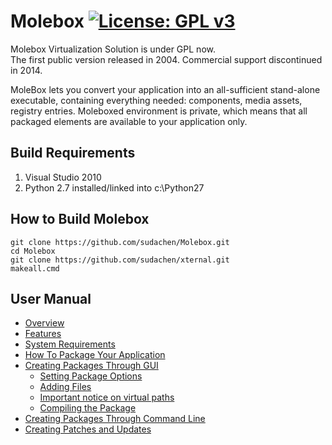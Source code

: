 # Molebox [![License: GPL v3](https://img.shields.io/badge/License-GPL%20v3-blue.svg)](http://www.gnu.org/licenses/gpl-3.0)
Molebox Virtualization Solution is under GPL now.  
The first public version released in 2004. Commercial support discontinued in 2014.

MoleBox lets you convert your application into an all-sufficient stand-alone executable, containing everything needed: components, media assets, registry entries. Moleboxed environment is private, which means that all packaged elements are available to your application only.

## Build Requirements
1. Visual Studio 2010
2. Python 2.7 installed/linked into c:\Python27


## How to Build Molebox
```
git clone https://github.com/sudachen/Molebox.git
cd Molebox
git clone https://github.com/sudachen/xternal.git
makeall.cmd 
```

## User Manual

+ [Overview](https://sudachen.github.io/Molebox/#overview)
+ [Features](https://sudachen.github.io/Molebox/#features)
+ [System Requirements](https://sudachen.github.io/Molebox/#system-requirements)
+ [How To Package Your Application](https://sudachen.github.io/Molebox/#how-to-package-your-application)
+ [Creating Packages Through GUI](https://sudachen.github.io/Molebox/#creating-packages-through-gui)
  + [Setting Package Options](https://sudachen.github.io/Molebox/#setting-package-options)
  + [Adding Files](https://sudachen.github.io/Molebox/#adding-files)
  + [Important notice on virtual paths](https://sudachen.github.io/Molebox/#important-notice-on-virtual-paths)
  + [Compiling the Package](https://sudachen.github.io/Molebox/#compiling-the-package)
+ [Creating Packages Through Command Line](https://sudachen.github.io/Molebox/#creating-packages-through-command-line)
+ [Creating Patches and Updates](https://sudachen.github.io/Molebox/#creating-patches-and-updates)


